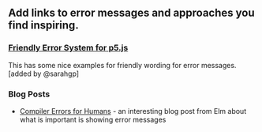 ## Add links to error messages and approaches you find inspiring.

### [Friendly Error System for p5.js](https://medium.com/processing-foundation/2017-marks-the-processing-foundations-sixth-year-participating-in-google-summer-of-code-d365f62fc463)
This has some nice examples for friendly wording for error messages. [added by @sarahgp]

### Blog Posts
* [Compiler Errors for Humans](https://elm-lang.org/blog/compiler-errors-for-humans) - an interesting blog post from Elm about what is important is showing error messages
